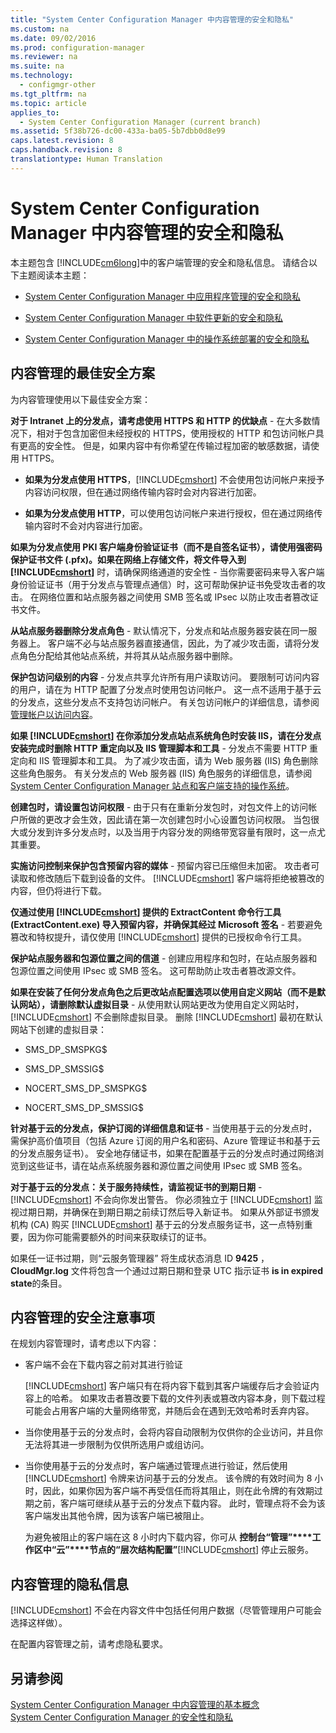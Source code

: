 ```yaml
---
title: "System Center Configuration Manager 中内容管理的安全和隐私"
ms.custom: na
ms.date: 09/02/2016
ms.prod: configuration-manager
ms.reviewer: na
ms.suite: na
ms.technology: 
  - configmgr-other
ms.tgt_pltfrm: na
ms.topic: article
applies_to: 
  - System Center Configuration Manager (current branch)
ms.assetid: 5f38b726-dc00-433a-ba05-5b7dbb0d8e99
caps.latest.revision: 8
caps.handback.revision: 8
translationtype: Human Translation
---
```

# System Center Configuration Manager 中内容管理的安全和隐私
本主题包含 [!INCLUDE[cm6long](../LocTest/includes/cm6long_md.md)]中的客户端管理的安全和隐私信息。 请结合以下主题阅读本主题：  
  
-   [System Center Configuration Manager 中应用程序管理的安全和隐私](../LocTest/Security-and-privacy-for-application-management-in-System-Center-Configuration-Manager.md)  
  
-   [System Center Configuration Manager 中软件更新的安全和隐私](../LocTest/Security-and-privacy-for-software-updates-in-System-Center-Configuration-Manager.md)  
  
-   [System Center Configuration Manager 中的操作系统部署的安全和隐私](../LocTest/Security-and-privacy-for-operating-system-deployment-in-System-Center-Configuration-Manager.md)  
  
##  <a name="BKMK_Security_ContentManagement"></a> 内容管理的最佳安全方案  
 为内容管理使用以下最佳安全方案：  
  
 **对于 Intranet 上的分发点，请考虑使用 HTTPS 和 HTTP 的优缺点** - 在大多数情况下，相对于包含加密但未经授权的 HTTPS，使用授权的 HTTP 和包访问帐户具有更高的安全性。 但是，如果内容中有你希望在传输过程加密的敏感数据，请使用 HTTPS。  
  
-   **如果为分发点使用 HTTPS**，[!INCLUDE[cmshort](../LocTest/includes/cmshort_md.md)] 不会使用包访问帐户来授予内容访问权限，但在通过网络传输内容时会对内容进行加密。  
  
-   **如果为分发点使用 HTTP**，可以使用包访问帐户来进行授权，但在通过网络传输内容时不会对内容进行加密。  
  
 **如果为分发点使用 PKI 客户端身份验证证书（而不是自签名证书），请使用强密码保护证书文件 (.pfx)。如果在网络上存储文件，将文件导入到 [!INCLUDE[cmshort](../LocTest/includes/cmshort_md.md)]** 时，请确保网络通道的安全性 - 当你需要密码来导入客户端身份验证证书（用于分发点与管理点通信）时，这可帮助保护证书免受攻击者的攻击。 在网络位置和站点服务器之间使用 SMB 签名或 IPsec 以防止攻击者篡改证书文件。  
  
 **从站点服务器删除分发点角色** - 默认情况下，分发点和站点服务器安装在同一服务器上。 客户端不必与站点服务器直接通信，因此，为了减少攻击面，请将分发点角色分配给其他站点系统，并将其从站点服务器中删除。  
  
 **保护包访问级别的内容** - 分发点共享允许所有用户读取访问。 要限制可访问内容的用户，请在为 HTTP 配置了分发点时使用包访问帐户。 这一点不适用于基于云的分发点，这些分发点不支持包访问帐户。 有关包访问帐户的详细信息，请参阅[管理帐户以访问内容](../LocTest/Manage-accounts-to-access-content-in-System-Center-Configuration-Manager.md)。
 
  
 **如果 [!INCLUDE[cmshort](../LocTest/includes/cmshort_md.md)] 在你添加分发点站点系统角色时安装 IIS，请在分发点安装完成时删除 HTTP 重定向以及 IIS 管理脚本和工具** - 分发点不需要 HTTP 重定向和 IIS 管理脚本和工具。 为了减少攻击面，请为 Web 服务器 (IIS) 角色删除这些角色服务。  有关分发点的 Web 服务器 (IIS) 角色服务的详细信息，请参阅 [System Center Configuration Manager 站点和客户端支持的操作系统](../Topic/Supported%20operating%20systems%20for%20sites%20and%20clients%20for%20System%20Center%20Configuration%20Manager.md)。  
  
 **创建包时，请设置包访问权限** - 由于只有在重新分发包时，对包文件上的访问帐户所做的更改才会生效，因此请在第一次创建包时小心设置包访问权限。 当包很大或分发到许多分发点时，以及当用于内容分发的网络带宽容量有限时，这一点尤其重要。  
  
 **实施访问控制来保护包含预留内容的媒体** - 预留内容已压缩但未加密。 攻击者可读取和修改随后下载到设备的文件。 [!INCLUDE[cmshort](../LocTest/includes/cmshort_md.md)] 客户端将拒绝被篡改的内容，但仍将进行下载。  
  
 **仅通过使用 [!INCLUDE[cmshort](../LocTest/includes/cmshort_md.md)] 提供的 ExtractContent 命令行工具 (ExtractContent.exe) 导入预留内容，并确保其经过 Microsoft 签名** - 若要避免篡改和特权提升，请仅使用 [!INCLUDE[cmshort](../LocTest/includes/cmshort_md.md)] 提供的已授权命令行工具。  
  
 **保护站点服务器和包源位置之间的信道** - 创建应用程序和包时，在站点服务器和包源位置之间使用 IPsec 或 SMB 签名。 这可帮助防止攻击者篡改源文件。  
  
 **如果在安装了任何分发点角色之后更改站点配置选项以使用自定义网站（而不是默认网站），请删除默认虚拟目录** - 从使用默认网站更改为使用自定义网站时，[!INCLUDE[cmshort](../LocTest/includes/cmshort_md.md)] 不会删除虚拟目录。 删除 [!INCLUDE[cmshort](../LocTest/includes/cmshort_md.md)] 最初在默认网站下创建的虚拟目录：  
  
-   SMS_DP_SMSPKG$  
  
-   SMS_DP_SMSSIG$  
  
-   NOCERT_SMS_DP_SMSPKG$  
  
-   NOCERT_SMS_DP_SMSSIG$  
  
 **针对基于云的分发点，保护订阅的详细信息和证书** - 当使用基于云的分发点时，需保护高价值项目（包括 Azure 订阅的用户名和密码、Azure 管理证书和基于云的分发点服务证书）。 安全地存储证书，如果在配置基于云的分发点时通过网络浏览到这些证书，请在站点系统服务器和源位置之间使用 IPsec 或 SMB 签名。  
  
 **对于基于云的分发点：关于服务持续性，请监视证书的到期日期** -   
                [!INCLUDE[cmshort](../LocTest/includes/cmshort_md.md)] 不会向你发出警告。 你必须独立于 [!INCLUDE[cmshort](../LocTest/includes/cmshort_md.md)] 监视过期日期，并确保在到期日期之前续订然后导入新证书。 如果从外部证书颁发机构 (CA) 购买 [!INCLUDE[cmshort](../LocTest/includes/cmshort_md.md)] 基于云的分发点服务证书，这一点特别重要，因为你可能需要额外的时间来获取续订的证书。  
  
 如果任一证书过期，则“云服务管理器”  将生成状态消息 ID **9425** ， **CloudMgr.log** 文件将包含一个通过过期日期和登录 UTC 指示证书 **is in expired state**的条目。  
  
## 内容管理的安全注意事项  
在规划内容管理时，请考虑以下内容：  
  
-   客户端不会在下载内容之前对其进行验证  
  
     [!INCLUDE[cmshort](../LocTest/includes/cmshort_md.md)] 客户端只有在将内容下载到其客户端缓存后才会验证内容上的哈希。 如果攻击者篡改要下载的文件列表或篡改内容本身，则下载过程可能会占用客户端的大量网络带宽，并随后会在遇到无效哈希时丢弃内容。  
  
-   当你使用基于云的分发点时，会将内容自动限制为仅供你的企业访问，并且你无法将其进一步限制为仅供所选用户或组访问。  
  
-   当你使用基于云的分发点时，客户端通过管理点进行验证，然后使用 [!INCLUDE[cmshort](../LocTest/includes/cmshort_md.md)] 令牌来访问基于云的分发点。 该令牌的有效时间为 8 小时，因此，如果你因为客户端不再受信任而将其阻止，则在此令牌的有效期过期之前，客户端可继续从基于云的分发点下载内容。 此时，管理点将不会为该客户端发出其他令牌，因为该客户端已被阻止。  
  
     为避免被阻止的客户端在这 8 小时内下载内容，你可从 **控制台“管理”****工作区中“云”****节点的“层次结构配置”**[!INCLUDE[cmshort](../LocTest/includes/cmshort_md.md)] 停止云服务。  
  
##  <a name="BKMK_Privacy_ContentManagement"></a> 内容管理的隐私信息  
 [!INCLUDE[cmshort](../LocTest/includes/cmshort_md.md)] 不会在内容文件中包括任何用户数据（尽管管理用户可能会选择这样做）。  
  
 在配置内容管理之前，请考虑隐私要求。  
    
## 另请参阅  
 [System Center Configuration Manager 中内容管理的基本概念](../LocTest/Fundamental-concepts-for-content-management-in-System-Center-Configuration-Manager.md)   
 [System Center Configuration Manager 的安全性和隐私](../LocTest/Security-and-privacy-for-System-Center-Configuration-Manager.md)